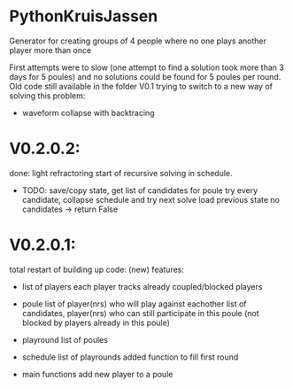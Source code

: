 # PythonKruisJassen
Generator for creating groups of 4 people where no one plays another player more than once

First attempts were to slow (one attempt to find a solution took more than 3 days for 5 poules) and no solutions could be found for 5 poules per round. Old code still available in the folder V0.1
trying to switch to a new way of solving this problem:
- waveform collapse with backtracing

# V0.2.0.2:
done: light refractoring
start of recursive solving in schedule.
- TODO:
    save/copy state,
    get list of candidates for poule
    try every candidate, collapse schedule and try next solve
    load previous state
    no candidates -> return False

# V0.2.0.1:
total restart of building up code:
(new) features:
- list of players
each player tracks already coupled/blocked players

- poule
list of player(nrs) who will play against eachother
list of candidates, player(nrs) who can still participate in this poule (not blocked by players already in this poule)

- playround
list of poules

- schedule
list of playrounds
added function to fill first round

- main functions
add new player to a poule


    



